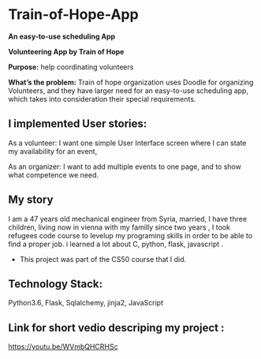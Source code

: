 # Train-of-Hope-App
**An easy-to-use scheduling App**

**Volunteering App by Train of Hope**

**Purpose:** help coordinating volunteers

**What’s the problem:** Train of hope organization uses Doodle for organizing Volunteers,
and they have larger need for an easy-to-use scheduling app, which takes into consideration their special requirements.

## I implemented User stories:
As a volunteer: I want one simple User Interface screen where I can state my availability for an event,

As an organizer: I want to add multiple events to one page, and to show what competence we need.

## My story
I am a 47 years old mechanical engineer from Syria, married, I have three children,
living now in vienna with my familly since two years , I took refugees code course to levelup my
programing skills in order to be able to find a proper job.
i learned a lot about C, python, flask, javascript .

* This project was part of the CS50 course that I did.

## Technology Stack:
Python3.6, Flask, Sqlalchemy, jinja2, JavaScript

## Link for short vedio descriping my project :
https://youtu.be/WVmbQHCRHSc

